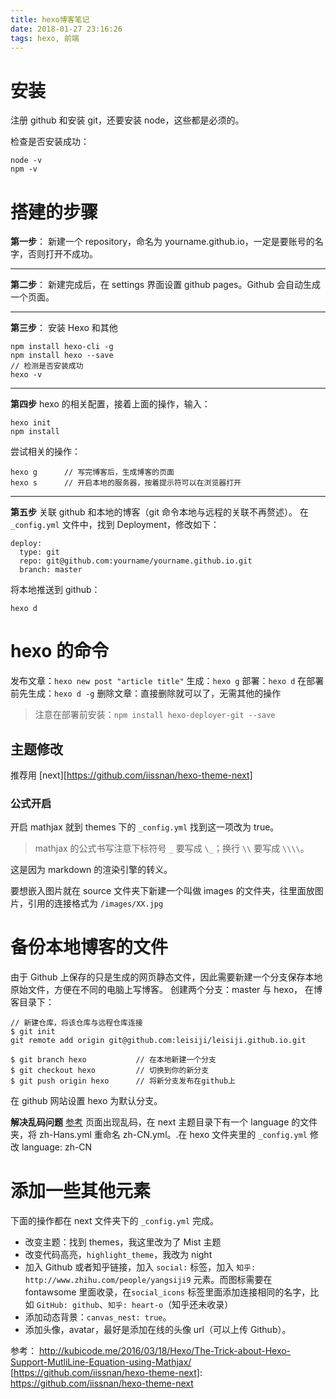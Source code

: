 ```yaml
---
title: hexo博客笔记
date: 2018-01-27 23:16:26
tags: hexo, 前端
---
```


# 安装

注册 github 和安装 git，还要安装 node，这些都是必须的。
<!--more-->
检查是否安装成功：
```
node -v
npm -v
```



# 搭建的步骤

**第一步**：
新建一个 repository，命名为 yourname.github.io，一定是要账号的名字，否则打开不成功。

--------

**第二步**：
新建完成后，在 settings 界面设置 github pages。Github 会自动生成一个页面。

---------

**第三步**：
安装 Hexo 和其他
```
npm install hexo-cli -g
npm install hexo --save
// 检测是否安装成功
hexo -v
```

------

**第四步**
hexo 的相关配置，接着上面的操作，输入：
```
hexo init
npm install
```
尝试相关的操作：
```
hexo g 		// 写完博客后，生成博客的页面
hexo s 		// 开启本地的服务器，按着提示符可以在浏览器打开
```

-------

**第五步**
关联 github 和本地的博客（git 命令本地与远程的关联不再赘述）。
在 `_config.yml` 文件中，找到 Deployment，修改如下：
```
deploy:
  type: git
  repo: git@github.com:yourname/yourname.github.io.git
  branch: master
```
将本地推送到 github：
```
hexo d
```


# hexo 的命令

发布文章：`hexo new post "article title"`
生成：`hexo g`
部署：`hexo d`
在部署前先生成：`hexo d -g`
删除文章：直接删除就可以了，无需其他的操作

> 注意在部署前安装：`npm install hexo-deployer-git --save`

## 主题修改


推荐用 [next][https://github.com/iissnan/hexo-theme-next]

### 公式开启
开启 mathjax 就到 themes 下的 `_config.yml` 找到这一项改为 true。

> mathjax 的公式书写注意下标符号 `_` 要写成 `\_`；换行 `\\` 要写成 `\\\\`。

这是因为 markdown 的渲染引擎的转义。

要想嵌入图片就在 source 文件夹下新建一个叫做 images 的文件夹，往里面放图片，引用的连接格式为 `/images/XX.jpg` 



# 备份本地博客的文件
由于 Github 上保存的只是生成的网页静态文件，因此需要新建一个分支保存本地原始文件，方便在不同的电脑上写博客。
创建两个分支：master 与 hexo，
在博客目录下：
```
// 新建仓库，将该仓库与远程仓库连接
$ git init                  
git remote add origin git@github.com:leisiji/leisiji.github.io.git

$ git branch hexo           // 在本地新建一个分支
$ git checkout hexo         // 切换到你的新分支
$ git push origin hexo      // 将新分支发布在github上
```
在 github 网站设置 hexo 为默认分支。


**解决乱码问题**
[参考](https://www.zhihu.com/question/41625825/answer/128795760)
页面出现乱码，在 next 主题目录下有一个 language 的文件夹，将 zh-Hans.yml 重命名 zh-CN.yml。.在 hexo 文件夹里的 `_config.yml` 修改 language: zh-CN


# 添加一些其他元素
下面的操作都在 next 文件夹下的 `_config.yml` 完成。

- 改变主题：找到 themes，我这里改为了 Mist 主题
- 改变代码高亮，`highlight_theme`，我改为 night
- 加入 Github 或者知乎链接，加入 `social:` 标签，加入 `知乎: http://www.zhihu.com/people/yangsiji9` 元素。而图标需要在 fontawsome 里面收录，在`social_icons` 标签里面添加连接相同的名字，比如 `GitHub: github`、`知乎: heart-o`（知乎还未收录）
- 添加动态背景：`canvas_nest: true`。
- 添加头像，avatar，最好是添加在线的头像 url（可以上传 Github）。


参考：
http://kubicode.me/2016/03/18/Hexo/The-Trick-about-Hexo-Support-MutliLine-Equation-using-Mathjax/
[https://github.com/iissnan/hexo-theme-next]: https://github.com/iissnan/hexo-theme-next
